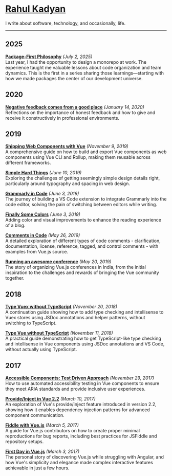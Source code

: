 

# **[Rahul Kadyan](https://znck.me)**

I write about software, technology, and occasionally, life.

***

## 2025

**[Package-First Philosophy](articles/2025-07-02-package-first-philosophy/index.html.md)** *(July 2, 2025)*\
Last year, I had the opportunity to design a monorepo at work. The experience taught me valuable lessons about code organization and team dynamics. This is the first in a series sharing those learnings—starting with how we made packages the center of our development universe.

## 2020

**[Negative feedback comes from a good place](articles/2020-01-14-appreciate-feedback/index.html.md)** *(January 14, 2020)*\
Reflections on the importance of honest feedback and how to give and receive it constructively in professional environments.

## 2019

**[Shipping Web Components with Vue](articles/2019-11-09-shipping-web-components-with-vue/index.html.md)** *(November 9, 2019)*\
A comprehensive guide on how to build and export Vue components as web components using Vue CLI and Rollup, making them reusable across different frameworks.

**[Simple Hard Things](articles/2019-06-10-simple-hard-things/index.html.md)** *(June 10, 2019)*\
Exploring the challenges of getting seemingly simple design details right, particularly around typography and spacing in web design.

**[Grammarly in Code](articles/2019-06-03-grammarly-in-code/index.html.md)** *(June 3, 2019)*\
The journey of building a VS Code extension to integrate Grammarly into the code editor, solving the pain of switching between editors while writing.

**[Finally Some Colors](articles/2019-06-03-finally-some-colors/index.html.md)** *(June 3, 2019)*\
Adding color and visual improvements to enhance the reading experience of a blog.

**[Comments in Code](articles/2019-05-26-comments-in-code/index.html.md)** *(May 26, 2019)*\
A detailed exploration of different types of code comments - clarification, documentation, license, reference, tagged, and control comments - with examples from Vue.js source.

**[Running an awesome conference](articles/2019-05-20-awesomeconf/index.html.md)** *(May 20, 2019)*\
The story of organizing Vue.js conferences in India, from the initial inspiration to the challenges and rewards of bringing the Vue community together.

## 2018

**[Type Vuex without TypeScript](articles/2018-11-20-type-vuex/index.html.md)** *(November 20, 2018)*\
A continuation guide showing how to add type checking and intellisense to Vuex stores using JSDoc annotations and helper patterns, without switching to TypeScript.

**[Type Vue without TypeScript](articles/2018-11-11-type-vue/index.html.md)** *(November 11, 2018)*\
A practical guide demonstrating how to get TypeScript-like type checking and intellisense in Vue components using JSDoc annotations and VS Code, without actually using TypeScript.

## 2017

**[Accessible Components: Test Driven Approach](articles/2017-11-29-accessible-components/index.html.md)** *(November 29, 2017)*\
How to use automated accessibility testing in Vue components to ensure they meet ARIA standards and provide inclusive user experiences.

**[Provide/Inject in Vue 2.2](articles/2017-03-10-provide-inject/index.html.md)** *(March 10, 2017)*\
An exploration of Vue's provide/inject feature introduced in version 2.2, showing how it enables dependency injection patterns for advanced component communication.

**[Fiddle with Vue.js](articles/2017-03-05-fiddle-with-vue/index.html.md)** *(March 5, 2017)*\
A guide for Vue.js contributors on how to create proper minimal reproductions for bug reports, including best practices for JSFiddle and repository setups.

**[First Day in Vue.js](articles/2017-03-03-first-day/index.html.md)** *(March 3, 2017)*\
The personal story of discovering Vue.js while struggling with Angular, and how Vue's simplicity and elegance made complex interactive features achievable in just a few hours.
